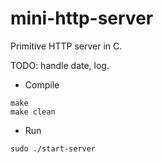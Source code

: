# mini-http-server
Primitive HTTP server in C.

TODO: handle date, log.

- Compile
```
make
make clean
```

- Run
```
sudo ./start-server
```
